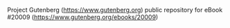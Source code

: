Project Gutenberg (https://www.gutenberg.org) public repository for eBook #20009 (https://www.gutenberg.org/ebooks/20009)
